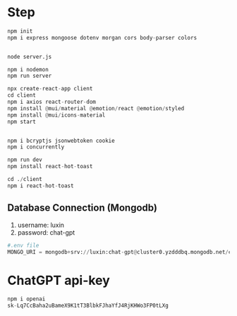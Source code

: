 # Step

```python
npm init
npm i express mongoose dotenv morgan cors body-parser colors


node server.js

npm i nodemon
npm run server

npx create-react-app client
cd client
npm i axios react-router-dom
npm install @mui/material @emotion/react @emotion/styled
npm install @mui/icons-material
npm start


npm i bcryptjs jsonwebtoken cookie
npm i concurrently

npm run dev
npm install react-hot-toast

cd ./client
npm i react-hot-toast
```

## Database Connection (Mongodb)

1. username: luxin
2. password: chat-gpt

```python
#.env file
MONGO_URI = mongodb+srv://luxin:chat-gpt@cluster0.yzdddbq.mongodb.net/chatgpt
```

# ChatGPT api-key

```python
npm i openai
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
```
